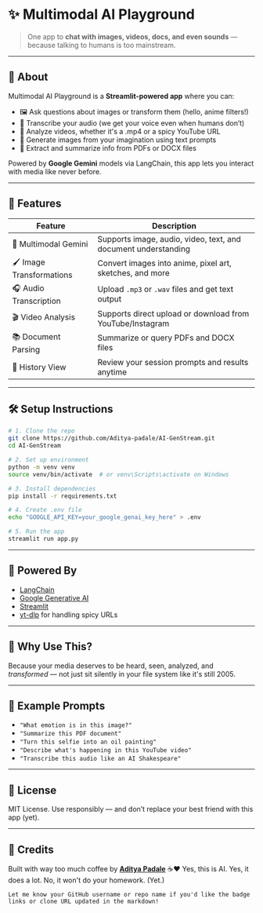# ✨ Multimodal AI Playground

> One app to **chat with images, videos, docs, and even sounds** — because talking to humans is too mainstream.


---

## 🎯 About

Multimodal AI Playground is a **Streamlit-powered app** where you can:

- 🖼️ Ask questions about images or transform them (hello, anime filters!)
- 🎤 Transcribe your audio (we get your voice even when humans don’t)
- 🎥 Analyze videos, whether it's a .mp4 or a spicy YouTube URL
- 🎨 Generate images from your imagination using text prompts
- 📄 Extract and summarize info from PDFs or DOCX files

Powered by **Google Gemini** models via LangChain, this app lets you interact with media like never before.

---

## 🚀 Features

| Feature | Description |
|--------|-------------|
| 🧠 Multimodal Gemini | Supports image, audio, video, text, and document understanding |
| 🖌️ Image Transformations | Convert images into anime, pixel art, sketches, and more |
| 🎧 Audio Transcription | Upload `.mp3` or `.wav` files and get text output |
| 🎬 Video Analysis | Supports direct upload or download from YouTube/Instagram |
| 📚 Document Parsing | Summarize or query PDFs and DOCX files |
| 💬 History View | Review your session prompts and results anytime |

---
## 🛠️ Setup Instructions

```bash
# 1. Clone the repo
git clone https://github.com/Aditya-padale/AI-GenStream.git
cd AI-GenStream

# 2. Set up environment
python -m venv venv
source venv/bin/activate  # or venv\Scripts\activate on Windows

# 3. Install dependencies
pip install -r requirements.txt

# 4. Create .env file
echo "GOOGLE_API_KEY=your_google_genai_key_here" > .env

# 5. Run the app
streamlit run app.py

````

---

## 🧠 Powered By

* [LangChain](https://github.com/langchain-ai/langchain)
* [Google Generative AI](https://ai.google/discover/gemini/)
* [Streamlit](https://streamlit.io/)
* [yt-dlp](https://github.com/yt-dlp/yt-dlp) for handling spicy URLs

---

## 🤔 Why Use This?

Because your media deserves to be heard, seen, analyzed, and *transformed* — not just sit silently in your file system like it's still 2005.

---

## 🧪 Example Prompts

* `"What emotion is in this image?"`
* `"Summarize this PDF document"`
* `"Turn this selfie into an oil painting"`
* `"Describe what's happening in this YouTube video"`
* `"Transcribe this audio like an AI Shakespeare"`

---

## 📜 License

MIT License. Use responsibly — and don’t replace your best friend with this app (yet).

---

## 🙌 Credits

Built with way too much coffee by **[Aditya Padale](https://github.com/your-username)** ☕❤️
Yes, this is AI. Yes, it does a lot. No, it won't do your homework. (Yet.)

```
Let me know your GitHub username or repo name if you'd like the badge links or clone URL updated in the markdown!
```
